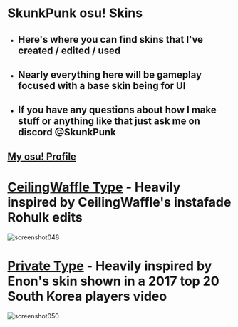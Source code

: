 # SkunkPunk osu! Skins
- ## Here's where you can find skins that I've created / edited / used
- ## Nearly everything here will be gameplay focused with a base skin being for UI
- ## If you have any questions about how I make stuff or anything like that just ask me on discord @SkunkPunk
<p align="center">

## [My osu! Profile](https://osu.ppy.sh/users/7969090)

# [CeilingWaffle Type](https://drive.google.com/file/d/1SsQ-CuZkEBgsosvYWQDhYcv-S5a8sUJV/view?usp=sharing) - Heavily inspired by CeilingWaffle's instafade Rohulk edits
![screenshot048](https://github.com/user-attachments/assets/47add5c9-ff6a-4595-be6b-97dec8e2a53e)

# [Private Type](https://drive.google.com/file/d/1C2DLvlgP6GGEUrLcYmOAopRXfh8eNP30/view?usp=sharing) - Heavily inspired by Enon's skin shown in a 2017 top 20 South Korea players video
![screenshot050](https://github.com/user-attachments/assets/dd66d63d-d40c-461e-9a74-c6d0566b4cda)
